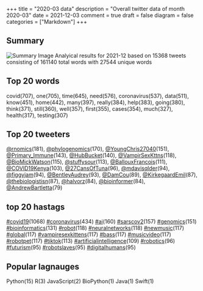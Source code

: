 +++
title = "2020-03 data"
description = "Overall twitter data of month 2020-03"
date = 2021-12-03
comment = true
draft = false
diagram = false
categories = ["Markdown"]
+++

## Summary
![Summary Image](/images/wordcloud/2020-03.png "Summary Image")
Analyical results for 2021-12 based on 15368 tweets consisting of 161140 total words with 27544 unique words


## Top 20 words
covid(707), one(705), time(645), need(576), coronavirus(537), data(511), know(451), home(442), many(397), really(384), help(383), going(380), think(371), still(360), well(357), first(355), cases(354), much(327), health(317), testing(307)

## Top 20 tweeters
[@rnomics](https://twitter.com/rnomics)(181), [@phylogenomics](https://twitter.com/phylogenomics)(170), [@YoungChris27040](https://twitter.com/YoungChris27040)(151), [@Primary_Immune](https://twitter.com/Primary_Immune)(143), [@HubBucket](https://twitter.com/HubBucket)(140), [@VampirSexKttns](https://twitter.com/VampirSexKttns)(118), [@BioMickWatson](https://twitter.com/BioMickWatson)(115), [@stuffysour](https://twitter.com/stuffysour)(113), [@BallouxFrancois](https://twitter.com/BallouxFrancois)(111), [@COVID19Kenya](https://twitter.com/COVID19Kenya)(103), [@27CansOfTuna](https://twitter.com/27CansOfTuna)(96), [@mdavisqlder](https://twitter.com/mdavisqlder)(94), [@figgyjam](https://twitter.com/figgyjam)(94), [@BentleyAudrey](https://twitter.com/BentleyAudrey)(93), [@DamCou](https://twitter.com/DamCou)(89), [@KirkegaardEmil](https://twitter.com/KirkegaardEmil)(87), [@thebiologistisn](https://twitter.com/thebiologistisn)(87), [@halvorz](https://twitter.com/halvorz)(84), [@bioinformer](https://twitter.com/bioinformer)(84), [@AndrewBartletta](https://twitter.com/AndrewBartletta)(79)

## top 20 hastags
[#covid19](https://twitter.com/hashtag/covid19)(1068) [#coronavirus](https://twitter.com/hashtag/coronavirus)(434) [#ai](https://twitter.com/hashtag/ai)(160) [#sarscov2](https://twitter.com/hashtag/sarscov2)(157) [#genomics](https://twitter.com/hashtag/genomics)(151) [#bioinformatics](https://twitter.com/hashtag/bioinformatics)(131) [#robot](https://twitter.com/hashtag/robot)(118) [#neuralnetworks](https://twitter.com/hashtag/neuralnetworks)(118) [#newmusic](https://twitter.com/hashtag/newmusic)(117) [#global](https://twitter.com/hashtag/global)(117) [#vampiresexkittens](https://twitter.com/hashtag/vampiresexkittens)(117) [#bass](https://twitter.com/hashtag/bass)(117) [#musicvideo](https://twitter.com/hashtag/musicvideo)(117) [#robotpet](https://twitter.com/hashtag/robotpet)(117) [#tiktok](https://twitter.com/hashtag/tiktok)(113) [#artificialintelligence](https://twitter.com/hashtag/artificialintelligence)(109) [#robotics](https://twitter.com/hashtag/robotics)(96) [#futurism](https://twitter.com/hashtag/futurism)(95) [#robotslaves](https://twitter.com/hashtag/robotslaves)(95) [#digitalhumans](https://twitter.com/hashtag/digitalhumans)(95)

## Popular lagnauges
Python(15) R(3) JavaScript(2) BioPython(1) Java(1) Swift(1)
